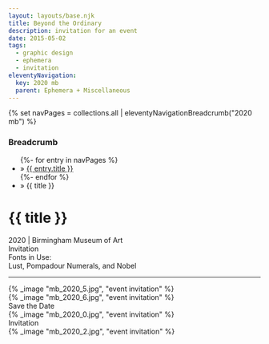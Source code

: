 ```yaml
---
layout: layouts/base.njk
title: Beyond the Ordinary
description: invitation for an event
date: 2015-05-02
tags:
  - graphic design
  - ephemera
  - invitation
eleventyNavigation:
  key: 2020 mb
  parent: Ephemera + Miscellaneous
---
```

{% set navPages = collections.all | eleventyNavigationBreadcrumb("2020 mb") %}
<div class="breadcrumb">
    <h3 class="visually-hidden">Breadcrumb</h3>
	<ul class="nav">
            {%- for entry in navPages %}
		<li class="nav-item"{% if entry.url == page.url %} class="active-breadcrumb"{% endif %}> » <a href="{{ entry.url }}">{{ entry.title }}</a></li>
  	    	{%- endfor %}
	    <li class="nav-item"><active-breadcrumb>» {{ title }}</active-breadcrumb></li>
	</ul>
</div>
<div class="container">
	<div class="row"></div>
	<div class="row">
		<div class="col">
			<h1>{{ title }}</h1>
			<figcaption>2020 | Birmingham Museum of Art</figcaption>
			<figcaption>Invitation</figcaption>
			<figcaption>Fonts in Use:</br>Lust, Pompadour Numerals, and Nobel</figcaption>
            <hr>
		</div>
        <div class="col-1 col-1-md col-1-lg"></div>
        <div class="col">
			{% _image "mb_2020_5.jpg", "event invitation" %}
			</br>
			{% _image "mb_2020_6.jpg", "event invitation" %}
			<figcaption>Save the Date</figcaption>
		</div>
        <div class="col-1 col-1-md col-1-lg"></div>
	</div>
	<div class="row">
		<div class="col-1 col-1-md col-1-lg"></div>
		<div class="col-1 col-3-md col-5-lg">
			{% _image "mb_2020_0.jpg", "event invitation" %}
			<figcaption>Invitation</figcaption>
		</div>
		<div class="col"></div>
        <div class="col-1 col-1-md col-1-lg"></div>
	</div>
	<div class="row">
		<div class="col-1 col-1-md col-1-lg"></div>
		<div class="col">
			{% _image "mb_2020_2.jpg", "event invitation" %}
		</div>
        <div class="col-1 col-1-md col-1-lg"></div>
	</div>
</div>